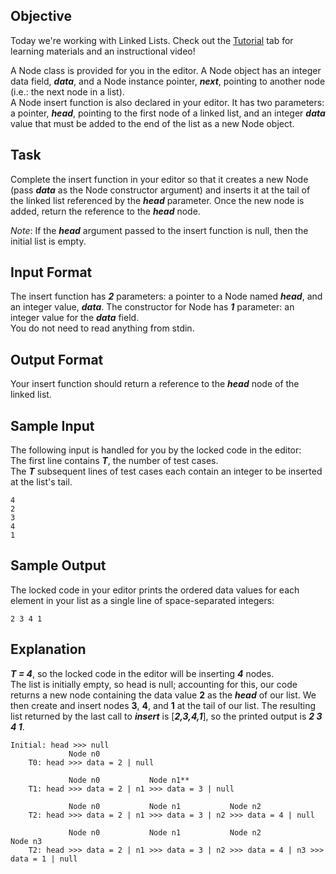 ## Objective
Today we're working with Linked Lists. Check out the [Tutorial](https://www.hackerrank.com/challenges/30-linked-list/tutorial) tab for learning materials and an instructional video!

A Node class is provided for you in the editor. A Node object has an integer data field, **_data_**, and a Node instance pointer, **_next_**, pointing to another node (i.e.: the next node in a list).  
A Node insert function is also declared in your editor. It has two parameters: a pointer, **_head_**, pointing to the first node of a linked list, and an integer **_data_** value that must be added to the end of the list as a new Node object.

## Task
Complete the insert function in your editor so that it creates a new Node (pass **_data_** as the Node constructor 
argument) and inserts it at the tail of the linked list referenced by the **_head_** parameter. Once the new node is added, 
return the reference to the **_head_** node.

*Note*: If the **_head_** argument passed to the insert function is null, then the initial list is empty.

## Input Format
The insert function has **_2_** parameters: a pointer to a Node named **_head_**, and an integer value, **_data_**.
The constructor for Node has **_1_** parameter: an integer value for the **_data_** field.  
You do not need to read anything from stdin.  

## Output Format
Your insert function should return a reference to the **_head_** node of the linked list.

## Sample Input  
The following input is handled for you by the locked code in the editor:  
The first line contains **_T_**, the number of test cases.  
The **_T_** subsequent lines of test cases each contain an integer to be inserted at the list's tail.    

    4  
    2
    3
    4
    1
 
## Sample Output
The locked code in your editor prints the ordered data values for each element in your list as a single line of 
space-separated integers:  

    2 3 4 1

## Explanation
**_T = 4_**, so the locked code in the editor will be inserting **_4_** nodes.  
The list is initially empty, so head is null; accounting for this, our code returns a new node containing the data value
 **2** as the **_head_** of our list. We then create and insert nodes **3**, **4**, and **1** at the tail of our list. The resulting list returned 
 by the last call to **_insert_** is [**_2,3,4,1_**], so the printed output is **_2 3 4 1_**.  
 
    Initial: head >>> null
                 Node n0
        T0: head >>> data = 2 | null  
 
                 Node n0           Node n1**
        T1: head >>> data = 2 | n1 >>> data = 3 | null
 
                 Node n0           Node n1           Node n2
        T2: head >>> data = 2 | n1 >>> data = 3 | n2 >>> data = 4 | null
  
                 Node n0           Node n1           Node n2           Node n3
        T2: head >>> data = 2 | n1 >>> data = 3 | n2 >>> data = 4 | n3 >>> data = 1 | null